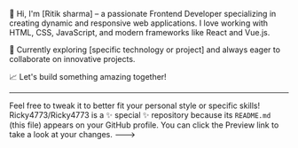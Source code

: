 👋 Hi, I'm [Ritik sharma] – a passionate Frontend Developer specializing in creating dynamic and responsive web applications. I love working with HTML, CSS, JavaScript, and modern frameworks like React and Vue.js. 

🚀 Currently exploring [specific technology or project] and always eager to collaborate on innovative projects. 

📈 Let's build something amazing together!

---

Feel free to tweak it to better fit your personal style or specific skills!
Ricky4773/Ricky4773 is a ✨ special ✨ repository because its `README.md` (this file) appears on your GitHub profile.
You can click the Preview link to take a look at your changes.
--->
